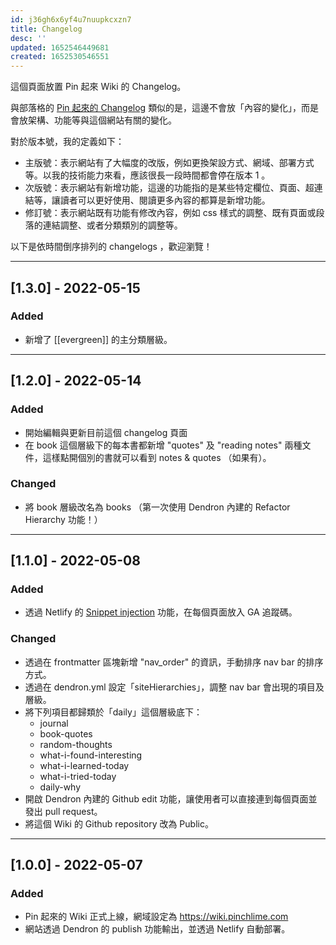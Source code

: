 ```yaml
---
id: j36gh6x6yf4u7nuupkcxzn7
title: Changelog
desc: ''
updated: 1652546449681
created: 1652530546551
---
```


這個頁面放置 Pin 起來 Wiki 的 Changelog。

與部落格的 [Pin 起來的 Changelog](https://pinchlime.com/changelog/) 類似的是，這邊不會放「內容的變化」，而是會放架構、功能等與這個網站有關的變化。

對於版本號，我的定義如下：

- 主版號：表示網站有了大幅度的改版，例如更換架設方式、網域、部署方式等。以我的技術能力來看，應該很長一段時間都會停在版本 1 。
- 次版號：表示網站有新增功能，這邊的功能指的是某些特定欄位、頁面、超連結等，讓讀者可以更好使用、閱讀更多內容的都算是新增功能。
- 修訂號：表示網站既有功能有修改內容，例如 css 樣式的調整、既有頁面或段落的連結調整、或者分類類別的調整等。

以下是依時間倒序排列的 changelogs ，歡迎瀏覽！

---

## [1.3.0] - 2022-05-15

### Added 

- 新增了 [[evergreen]] 的主分類層級。


---

## [1.2.0] - 2022-05-14

### Added

- 開始編輯與更新目前這個 changelog 頁面
- 在 book 這個層級下的每本書都新增 "quotes" 及 "reading notes" 兩種文件，這樣點開個別的書就可以看到 notes & quotes （如果有）。

### Changed

- 將 book 層級改名為 books （第一次使用 Dendron 內建的 Refactor Hierarchy 功能！）

---

## [1.1.0] - 2022-05-08

### Added

- 透過 Netlify 的 [Snippet injection](https://docs.netlify.com/site-deploys/post-processing/snippet-injection/) 功能，在每個頁面放入 GA 追蹤碼。

### Changed

- 透過在 frontmatter 區塊新增 "nav_order" 的資訊，手動排序 nav bar 的排序方式。
- 透過在 dendron.yml 設定「siteHierarchies」，調整 nav bar 會出現的項目及層級。
- 將下列項目都歸類於「daily」這個層級底下：
    - journal
    - book-quotes
    - random-thoughts
    - what-i-found-interesting
    - what-i-learned-today
    - what-i-tried-today
    - daily-why
- 開啟 Dendron 內建的 Github edit 功能，讓使用者可以直接連到每個頁面並發出 pull request。
- 將這個 Wiki 的 Github repository 改為 Public。

---

## [1.0.0] - 2022-05-07

### Added

- Pin 起來的 Wiki 正式上線，網域設定為 https://wiki.pinchlime.com
- 網站透過 Dendron 的 publish 功能輸出，並透過 Netlify 自動部署。
